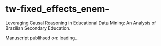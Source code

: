 # tw-fixed_effects_enem-
Leveraging Causal Reasoning in Educational Data Mining: An Analysis of Brazilian Secondary Education.

Manuscript publihsed on: loading...

